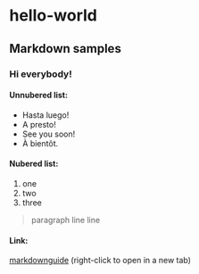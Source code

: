 # hello-world 
## Markdown samples

### Hi everybody!

#### Unnubered list:

- Hasta luego!
- A presto!
- See you soon!
- À bientôt.

#### Nubered list:

1. one
2. two
3. three

> paragraph
line
line

#### Link:
[markdownguide](https://www.markdownguide.org/cheat-sheet/) (right-click to open in a new tab)



